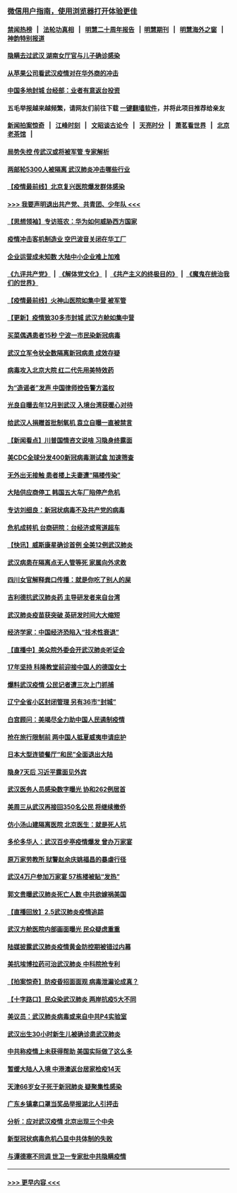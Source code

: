 ### [微信用户指南，使用浏览器打开体验更佳](https://github.com/gfw-breaker/banned-news1/blob/master/indexes/wechat-guide.md?t=0)
#### [禁闻热榜](热点新闻.md?t=0)  &nbsp;&nbsp;|&nbsp;&nbsp; [法轮功真相](https://github.com/gfw-breaker/truth/blob/master/README.md?t=0) &nbsp;&nbsp;|&nbsp;&nbsp; [明慧二十周年报告](https://github.com/gfw-breaker/mh-reports/blob/master/README.md?t=0) &nbsp;&nbsp;|&nbsp;&nbsp;[明慧期刊](https://github.com/gfw-breaker/mh-qikan) &nbsp;&nbsp;|&nbsp;&nbsp; [明慧海外之窗](https://github.com/gfw-breaker/mh-news/blob/master/README.md?t=0) &nbsp;&nbsp;|&nbsp;&nbsp; [神韵特别报道](https://github.com/gfw-breaker/mh-news/blob/master/shenyun.md?t=0)
#### [隐瞒去过武汉 湖南女厅官与儿子确诊感染](../pages/nsc413/n11847669.md?t=02061133) 
#### [从苹果公司看武汉疫情对在华外商的冲击](../pages/nsc413/n11847586.md?t=02061133) 
#### [中国多地封城 台经部：业者有意返台投资](../pages/nsc413/n11847732.md?t=02061133) 
#### 五毛举报越来越频繁，请网友们前往下载 [一键翻墙软件](https://github.com/gfw-breaker/ssr-accounts)，并将此项目推荐给亲友
#### [新闻拍案惊奇](https://github.com/gfw-breaker/banned-news1/blob/master/pages/link4.md) &nbsp;&nbsp;|&nbsp;&nbsp; [江峰时刻](https://github.com/gfw-breaker/banned-news1/blob/master/pages/link4.md) &nbsp;&nbsp;|&nbsp;&nbsp; [文昭谈古论今](https://github.com/gfw-breaker/banned-news1/blob/master/pages/link4.md) &nbsp;&nbsp;|&nbsp;&nbsp; [天亮时分](https://github.com/gfw-breaker/banned-news1/blob/master/pages/link4.md) &nbsp;&nbsp;|&nbsp;&nbsp; [萧茗看世界](https://github.com/gfw-breaker/banned-news1/blob/master/pages/link4.md) &nbsp;&nbsp;|&nbsp;&nbsp; [北京老茶馆](https://github.com/gfw-breaker/banned-news1/blob/master/pages/link4.md) &nbsp;&nbsp;|&nbsp;&nbsp; 
#### [局势失控 传武汉或将被军管 专家解析](../pages/nsc413/n11847458.md?t=02061133) 
#### [两邮轮5300人被隔离 武汉肺炎冲击哪些行业](../pages/nsc413/n11847456.md?t=02061133) 
#### [【疫情最前线】北京复兴医院爆发群体感染](../pages/nsc413/n11847626.md?t=02061133) 
#### [>>> 我要声明退出共产党、共青团、少年队 <<<](https://github.com/begood0513/goodnews/blob/master/quit/letter.md) 
#### [【思想领袖】专访班农：华为如何威胁西方国家](../pages/nsc413/n11847306.md?t=02061133) 
#### [疫情冲击客机制造业 空巴波音关闭在华工厂](../pages/nsc413/n11847550.md?t=02061133) 
#### [企业运营成未知数 大陆中小企业难上加难](../pages/nsc413/n11847477.md?t=02061133) 
#### [《九评共产党》](https://github.com/begood0513/9ping.md/blob/master/README.md) &nbsp;|&nbsp; [《解体党文化》](../../../../jtdwh.md/blob/master/README.md)  &nbsp;|&nbsp; [《共产主义的终极目的》](../../../../gczydzjmd.md/blob/master/README.md) &nbsp;|&nbsp; [《魔鬼在统治我们的世界》](../../../../mgztzwmdsj.md/blob/master/README.md) 
#### [【疫情最前线】火神山医院如集中营 被军管](../pages/nsc413/n11847524.md?t=02061133) 
#### [【更新】疫情致30多市封城 武汉方舱如集中营](../pages/nsc413/n11801312.md?t=02061133) 
#### [买菜偶遇患者15秒 宁波一市民染新冠病毒](../pages/nsc413/n11847294.md?t=02061133) 
#### [武汉立军令状全数隔离新冠病患 成效存疑](../pages/nsc413/n11847328.md?t=02061133) 
#### [病毒攻入北京大院 红二代先用美特效药](../pages/nsc413/n11847427.md?t=02061133) 
#### [为“造谣者”发声 中国律师控告警方滥权](../pages/nsc413/n11847326.md?t=02061133) 
#### [光良自曝去年12月到武汉 入境台湾获暖心对待](../pages/nsc413/n11847243.md?t=02061133) 
#### [给武汉人捐赠首批制氧机 袁立自曝一直被禁言](../pages/nsc413/n11846974.md?t=02061133) 
#### [【新闻看点】川普国情咨文说啥 习隐身终露面](../pages/nsc413/n11847016.md?t=02061133) 
#### [美CDC全球分发400新冠病毒测试盒 加速筛查](../pages/nsc413/n11847260.md?t=02061133) 
#### [无外出无接触 患者楼上夫妻遭“隔楼传染”](../pages/nsc413/n11847233.md?t=02061133) 
#### [大陆供应商停工 韩国五大车厂陷停产危机](../pages/nsc413/n11847062.md?t=02061133) 
#### [专访刘细良：新冠状病毒不及共产党的病毒](../pages/nsc413/n11847164.md?t=02061133) 
#### [危机成转机 台商研院：台经济或弯道超车](../pages/nsc413/n11846448.md?t=02061133) 
#### [【快讯】威斯康星确诊首例 全美12例武汉肺炎](../pages/nsc413/n11847162.md?t=02061133) 
#### [武汉病患在隔离点无人管等死 家属向外求救](../pages/nsc413/n11847020.md?t=02061133) 
#### [四川女官解释粪口传播：就是你吃了别人的屎](../pages/nsc413/n11847029.md?t=02061133) 
#### [吉利德抗武汉肺炎药 主导研发者来自台湾](../pages/nsc413/n11847064.md?t=02061133) 
#### [武汉肺炎疫苗获突破 英研发时间大大缩短](../pages/nsc413/n11846915.md?t=02061133) 
#### [经济学家：中国经济恐陷入“技术性衰退”](../pages/nsc413/n11846450.md?t=02061133) 
#### [【直播中】美众院外委会开武汉肺炎听证会](../pages/nsc413/n11846727.md?t=02061133) 
#### [17年坚持 科隆教堂前迎接中国人的德国女士](../pages/nsc413/n11846781.md?t=02061133) 
#### [爆料武汉疫情 公民记者遭三次上门抓捕](../pages/nsc413/n11846937.md?t=02061133) 
#### [辽宁全省小区封闭管理 另有36市“封城”](../pages/nsc413/n11846879.md?t=02061133) 
#### [白宫顾问：美竭尽全力助中国人民遏制疫情](../pages/nsc413/n11846756.md?t=02061133) 
#### [抢在旅行限制前 两中国人抵夏威夷申请庇护](../pages/nsc413/n11846866.md?t=02061133) 
#### [日本大型连锁餐厅“和民”全面退出大陆](../pages/nsc413/n11846765.md?t=02061133) 
#### [隐身7天后 习近平露面见外宾](../pages/nsc413/n11846805.md?t=02061133) 
#### [武汉医务人员感染数字曝光 协和262例居首](../pages/nsc413/n11846742.md?t=02061133) 
#### [美周三从武汉再接回350名公民 将继续撤侨](../pages/nsc413/n11846705.md?t=02061133) 
#### [仿小汤山建隔离医院 北京医生：就是死人坑](../pages/nsc413/n11846692.md?t=02061133) 
#### [多伦多华人：武汉百步亭疫情爆发 曾办万家宴](../pages/nsc413/n11846766.md?t=02061133) 
#### [原万家劳教所 狱警赵余庆姚福昌的暴虐行径](../pages/nsc413/n11844582.md?t=02061133) 
#### [武汉4万户参加万家宴 57栋楼被贴“发热”](../pages/nsc413/n11846074.md?t=02061133) 
#### [郭文贵曝武汉肺炎死亡人数 中共欲嫁祸美国](../pages/nsc413/n11846240.md?t=02061133) 
#### [【直播回放】2.5武汉肺炎疫情追踪](../pages/nsc413/n11846437.md?t=02061133) 
#### [武汉方舱医院内部画面曝光 民众疑虑重重](../pages/nsc413/n11846442.md?t=02061133) 
#### [陆媒披露武汉肺炎疫情黄金防控期被错过内幕](../pages/nsc413/n11846413.md?t=02061133) 
#### [美抗埃博拉药可治武汉肺炎 中科院抢专利](../pages/nsc413/n11846409.md?t=02061133) 
#### [【拍案惊奇】防疫昏招面面观 病毒泄漏论成真？](../pages/nsc413/n11845382.md?t=02061133) 
#### [【十字路口】民众染武汉肺炎 两岸抗疫5大不同](../pages/nsc413/n11845264.md?t=02061133) 
#### [美议员：武汉肺炎病毒或来自中共P4实验室](../pages/nsc413/n11846043.md?t=02061133) 
#### [武汉出生30小时新生儿被确诊患武汉肺炎](../pages/nsc413/n11846307.md?t=02061133) 
#### [中共称疫情上未获得帮助 美国实际做了这么多](../pages/nsc413/n11846008.md?t=02061133) 
#### [暂缓大陆人入境 中港澳返台居家检疫14天](../pages/nsc413/n11845862.md?t=02061133) 
#### [天津66岁女子死于新冠肺炎 疑聚集性感染](../pages/nsc413/n11845909.md?t=02061133) 
#### [广东乡镇拿口罩当奖品举报湖北人引抨击](../pages/nsc413/n11845622.md?t=02061133) 
#### [分析：应对武汉疫情 北京出现三个中央](../pages/nsc413/n11845850.md?t=02061133) 
#### [新型冠状病毒危机凸显中共体制的失败](../pages/nsc413/n11844970.md?t=02061133) 
#### [与谭德塞不同调 世卫一专家批中共隐瞒疫情](../pages/nsc413/n11845278.md?t=02061133) 

----
#### [ >>> 更早内容 <<< ](../indexes/nsc413-earlier.md)
